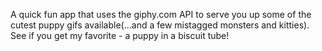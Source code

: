 A quick fun app that uses the giphy.com API to serve you up some of the cutest puppy gifs available(...and a few mistagged monsters and kitties). See if you get my favorite - a puppy in a biscuit tube!
